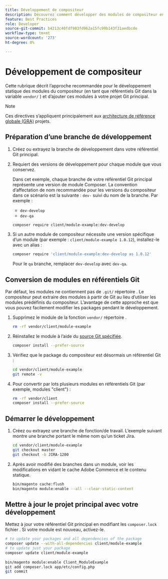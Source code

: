 ```yaml
---
title: Développement de compositeur
description: Découvrez comment développer des modules de compositeur en place dans le répertoire "vendor/".
feature: Best Practices
role: Developer
source-git-commit: b4213c40fdf903fd962a15fc99b143f31aedbcde
workflow-type: tm+mt
source-wordcount: '273'
ht-degree: 0%

---
```



# Développement de compositeur

Cette rubrique décrit l’approche recommandée pour le développement statique des modules du compositeur (en tant que référentiels Git dans la variable `vendor/` ) et d’ajouter ces modules à votre projet Git principal.

>[!NOTE]
>
>Ces directives s’appliquent principalement aux [architecture de référence globale (GRA)](../overview.md) projets.

## Préparation d’une branche de développement

1. Créez ou extrayez la branche de développement dans votre référentiel Git principal.
1. Requiert des versions de développement pour chaque module que vous conservez.

   Dans cet exemple, chaque branche de votre référentiel Git principal représente une version de module Composer. La convention d’affectation de nom recommandée pour les versions du compositeur dans ce scénario est la suivante : `dev-` suivi du nom de la branche. Par exemple :

   - `dev-develop`
   - `dev-qa`

   ```bash
   composer require client/module-example:dev-develop
   ```

1. Si un autre module de compositeur nécessite une version spécifique d’un module (par exemple : `client/module-example 1.0.12`), installez-le avec un alias :

   ```bash
   composer require 'client/module-example:dev-develop as 1.0.12'
   ```

   Pour le `qa` branche, remplacer `dev-develop` avec `dev-qa`.

## Conversion de modules en référentiels Git

Par défaut, les modules ne contiennent pas de `.git/` répertoire . Le compositeur peut extraire des modules à partir de Git au lieu d’utiliser les modules prédéfinis du compositeur. L’avantage de cette approche est que vous pouvez facilement modifier les packages pendant le développement.

1. Supprimez le module de la fonction `vendor/` répertoire .

   ```bash
   rm -rf vendor/client/module-example
   ```

1. Réinstallez le module à l’aide du [source Git spécifiée](#prepare-a-development-branch).

   ```bash
   composer install --prefer-source
   ```

1. Vérifiez que le package du compositeur est désormais un référentiel Git :

   ```bash
   cd vendor/client/module-example
   git remote -v
   ```

1. Pour convertir par lots plusieurs modules en référentiels Git (par exemple, modules &quot;client&quot;) :

   ```bash
   rm -rf vendor/client
   composer install --prefer-source
   ```

## Démarrer le développement

1. Créez ou extrayez une branche de fonction/de travail. L’exemple suivant montre une branche portant le même nom qu’un ticket Jira.

   ```bash
   cd vendor/client/module-example
   git checkout master
   git checkout -b JIRA-1200
   ```

1. Après avoir modifié des branches dans un module, voir les modifications en vidant le cache Adobe Commerce et le contenu statique.

   ```bash
   bin/magento cache:flush
   bin/magento module:enable --all --clear-static-content
   ```

## Mettre à jour le projet principal avec votre développement

Mettez à jour votre référentiel Git principal en modifiant les `composer.lock` fichier . Si votre module est nouveau, activez-le.

```bash
# to update your packages and all dependencies of the package
composer update --with-all-dependencies client/module-example
# to update just your package
composer update client/module-example
 
bin/magento module:enable Client_ModuleExample
git add composer.lock app/etc/config.php
git commit
```
